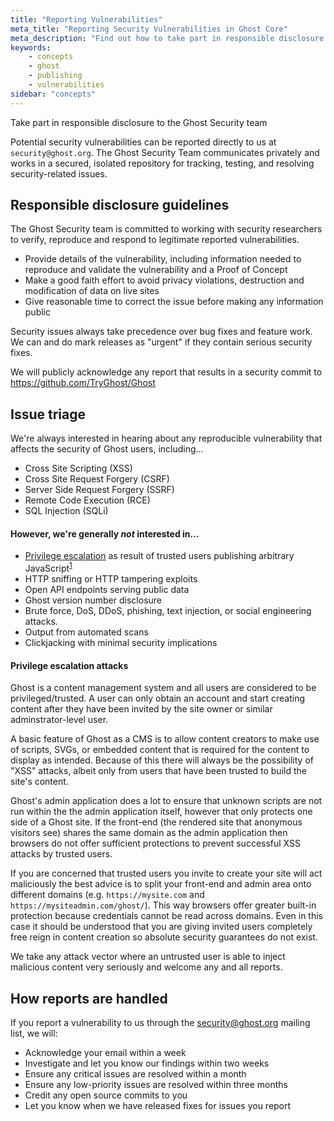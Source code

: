 ```yaml
---
title: "Reporting Vulnerabilities"
meta_title: "Reporting Security Vulnerabilities in Ghost Core"
meta_description: "Find out how to take part in responsible disclosure to the Ghost security team."
keywords:
    - concepts
    - ghost
    - publishing
    - vulnerabilities
sidebar: "concepts"
---
```


Take part in responsible disclosure to the Ghost Security team

Potential security vulnerabilities can be reported directly to us at `security@ghost.org`. The Ghost Security Team communicates privately and works in a secured, isolated repository for tracking, testing, and resolving security-related issues.


## Responsible disclosure guidelines

The Ghost Security team is committed to working with security researchers to verify, reproduce and respond to legitimate reported vulnerabilities.

- Provide details of the vulnerability, including information needed to reproduce and validate the vulnerability and a Proof of Concept
- Make a good faith effort to avoid privacy violations, destruction and modification of data on live sites
- Give reasonable time to correct the issue before making any information public

Security issues always take precedence over bug fixes and feature work. We can and do mark releases as "urgent" if they contain serious security fixes.

We will publicly acknowledge any report that results in a security commit to https://github.com/TryGhost/Ghost
  

## Issue triage

We're always interested in hearing about any reproducible vulnerability that affects the security of Ghost users, including...

- Cross Site Scripting (XSS)
- Cross Site Request Forgery (CSRF)
- Server Side Request Forgery (SSRF)
- Remote Code Execution (RCE)
- SQL Injection (SQLi)

#### However, we're generally _not_ interested in...

- [Privilege escalation](#privilege-escalation-attacks) as result of trusted users publishing arbitrary JavaScript<sup><a href="#privilege-escalation-attacks">1</a><sup>
- HTTP sniffing or HTTP tampering exploits
- Open API endpoints serving public data
- Ghost version number disclosure
- Brute force, DoS, DDoS, phishing, text injection, or social engineering attacks.
- Output from automated scans
- Clickjacking with minimal security implications

#### Privilege escalation attacks

Ghost is a content management system and all users are considered to be privileged/trusted. A user can only obtain an account and start creating content after they have been invited by the site owner or similar adminstrator-level user.

A basic feature of Ghost as a CMS is to allow content creators to make use of scripts, SVGs, or embedded content that is required for the content to display as intended. Because of this there will always be the possibility of "XSS" attacks, albeit only from users that have been trusted to build the site's content.

Ghost's admin application does a lot to ensure that unknown scripts are not run within the the admin application itself, however that only protects one side of a Ghost site. If the front-end (the rendered site that anonymous visitors see) shares the same domain as the admin application then browsers do not offer sufficient protections to prevent successful XSS attacks by trusted users.

If you are concerned that trusted users you invite to create your site will act maliciously the best advice is to split your front-end and admin area onto different domains (e.g. `https://mysite.com` and `https://mysiteadmin.com/ghost/`). This way browsers offer greater built-in protection because credentials cannot be read across domains. Even in this case it should be understood that you are giving invited users completely free reign in content creation so absolute security guarantees do not exist.

We take any attack vector where an untrusted user is able to inject malicious content very seriously and welcome any and all reports.

## How reports are handled

If you report a vulnerability to us through the security@ghost.org mailing list, we will:

- Acknowledge your email within a week
- Investigate and let you know our findings within two weeks
- Ensure any critical issues are resolved within a month
- Ensure any low-priority issues are resolved within three months
- Credit any open source commits to you
- Let you know when we have released fixes for issues you report
